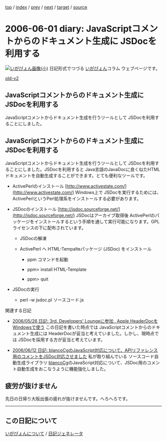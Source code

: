 [top](https://igapyon.github.io/diary/) 
 / [index](https://igapyon.github.io/diary/2006/index.html) 
 / [prev](https://igapyon.github.io/diary/2006/ig060531.html) 
 / [next](https://igapyon.github.io/diary/2006/ig060606.html) 
 / [target](https://igapyon.github.io/diary/2006/ig060601.html) 
 / [source](https://github.com/igapyon/diary/blob/gh-pages/2006/ig060601.html.src.md) 

2006-06-01 diary: JavaScriptコメントからのドキュメント生成に JSDocを利用する
=====================================================================================================
[![いがぴょん画像(小)](https://igapyon.github.io/diary/images/iga200306s.jpg "いがぴょん")](https://igapyon.github.io/diary/memo/memoigapyon.html) 日記形式でつづる [いがぴょん](https://igapyon.github.io/diary/memo/memoigapyon.html)コラム ウェブページです。

[old-v2](ig060601-orig.html)

## JavaScriptコメントからのドキュメント生成に JSDocを利用する

JavaScriptコメントからドキュメント生成を行うツールとして JSDocを利用することにしました。


## JavaScriptコメントからのドキュメント生成に JSDocを利用する

JavaScriptコメントからドキュメント生成を行うツールとして JSDocを利用することにしました。JSDocを利用すると Java言語のJavaDocに良く似たHTMLドキュメントを自動生成することができます。とても便利なツールです。

* ActivePerlのインストール
  [http://www.activestate.com/](http://www.activestate.com/)
  Windows上で JSDocを実行するためには、ActivePerlというPerl処理系をインストールする必要があります。
  
* JSDocのインストール
  [http://jsdoc.sourceforge.net/](http://jsdoc.sourceforge.net/)
  JSDocはアーカイブ取得後 ActivePerlのパッケージをインストールするという手順を通して実行可能になります。GPLライセンスの下に配布されています。
  
  * JSDocの解凍
    
  * ActivePerl へ HTML-Tempalteパッケージ (JSDoc) をインストール
    
    * ppm コマンドを起動
      
    * ppm> install HTML-Template
      
    * ppm> quit
    

  

  
* JSDocの実行
  
  * perl -w jsdoc.pl ソースコード.js
  

関連する日記

* [2006/05/26 日記: 3rd. Developers' Loungeに参加 , Apple HeaderDocを Windowsで使う](ig060526.html)
  この日記を書いた時点では JavaScriptコメントからのドキュメント生成には HeaderDocが妥当と考えていました。しかし、現時点では
  JSDocを採用する方が妥当と考えています。
  
* [2006/06/12 日記: blancoCgのJavaScript対応について、APIリファレンス用のコメントをJSDoc対応させました](ig060612.html)
  私が取り組んでいる ソースコード自動生成ライブラリ [blancoCg](http://www.igapyon.jp/blanco/blancocg.html)のJavaScript対応について、JSDoc用のコメント自動生成をおこなうように機能強化しました。

## 疲労が抜けません

先日の日帰り大阪出張の疲れが抜けませんです。へろへろです。

----------------------------------------------------------------------------------------------------

## この日記について
[いがぴょんについて](https://igapyon.github.io/diary/memo/memoigapyon.html) / [日記ジェネレータ](https://github.com/igapyon/igapyonv3)
